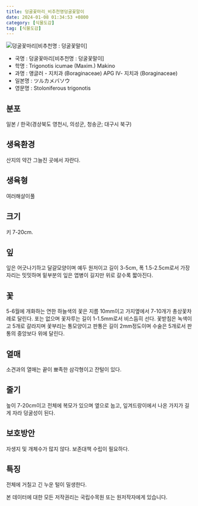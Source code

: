 ```yaml
---
title: 덩굴꽃마리_비추천명덩굴꽃말이
date: 2024-01-08 01:34:53 +0800
category: [식물도감]
tag: [식물도감]
---
```




![덩굴꽃마리[비추천명 : 덩굴꽃말이]](/fileUpload/plants/basic/Boraginaceae/Trigonotis/7808/7808_1_th2.jpg)
- 국명 : 덩굴꽃마리[비추천명 : 덩굴꽃말이]
- 학명 : Trigonotis icumae (Maxim.) Makino
- 과명 : 앵글러 - 지치과 (Boraginaceae) APG Ⅳ- 지치과 (Boraginaceae)
- 일본명 : ツルカメバソウ
- 영문명 : Stoloniferous trigonotis


## 분포
일본 / 한국(경상북도 영천시, 의성군, 청송군; 대구시 북구) 
## 생육환경
산지의 약간 그늘진 곳에서 자란다.
## 생육형
여러해살이풀
## 크기
키 7-20cm.
## 잎
잎은 어긋나기하고 달걀모양이며 예두 원저이고 길이 3-5cm, 폭 1.5-2.5cm로서 가장자리는 밋밋하며 밑부분의 잎은 엽병이 길지만 위로 갈수록 짧아진다.
## 꽃
5-6월에 개화하는 연한 하늘색의 꽃은 지름 10mm이고 가지옆에서 7-10개가 총상꽃차례로 달린다. 포는 없으며 꽃자루는 길이 1-1.5mm로서 비스듬히 선다. 꽃받침은 녹색이고 5개로 갈라지며 꽃부리는 통모양이고 판통은 길이 2mm정도이며 수술은 5개로서 판통의 중앙보다 위에 달린다.
## 열매
소견과의 열매는 끝이 뾰족한 삼각형이고 잔털이 있다.
## 줄기
높이 7-20cm이고 전체에 복모가 있으며 옆으로 눕고, 잎겨드랑이에서 나온 가지가 길게 자라 덩굴성이 된다.
## 보호방안
자생지 및 개체수가 많지 않다. 보존대책 수립이 필요하다.
## 특징
전체에 거칠고 긴 누운 털이 밀생한다.






본 데이터에 대한 모든 저작권리는 국립수목원 또는 원저작자에게 있습니다.
